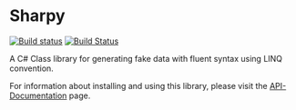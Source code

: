# Sharpy #
[![Build status](https://ci.appveyor.com/api/projects/status/7xxovtd60q5gl3ln/branch/development?svg=true)](https://ci.appveyor.com/project/inputfalken/sharpy/branch/development) [![Build Status](https://travis-ci.org/inputfalken/Sharpy.svg?branch=development)](https://travis-ci.org/inputfalken/Sharpy)

A C# Class library for generating fake data with fluent syntax using LINQ convention.

For information about installing and using this library, please visit the [API-Documentation](https://inputfalken.github.io/Sharpy/) page.

